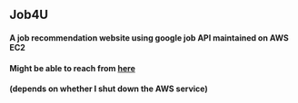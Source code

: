 ## Job4U

#### A job recommendation website using google job API maintained on AWS EC2
#### Might be able to reach from [here](ec2-18-222-195-137.us-east-2.compute.amazonaws.com)
#### (depends on whether I shut down the AWS service)

